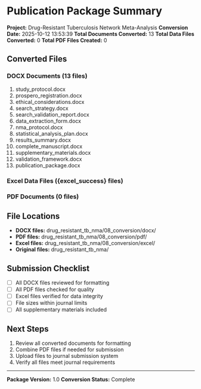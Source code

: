 # Publication Package Summary

**Project:** Drug-Resistant Tuberculosis Network Meta-Analysis
**Conversion Date:** 2025-10-12 13:53:39
**Total Documents Converted:** 13
**Total Data Files Converted:** 0
**Total PDF Files Created:** 0

## Converted Files

### DOCX Documents (13 files)
1. study_protocol.docx
2. prospero_registration.docx
3. ethical_considerations.docx
4. search_strategy.docx
5. search_validation_report.docx
6. data_extraction_form.docx
7. nma_protocol.docx
8. statistical_analysis_plan.docx
9. results_summary.docx
10. complete_manuscript.docx
11. supplementary_materials.docx
12. validation_framework.docx
13. publication_package.docx

### Excel Data Files ({excel_success} files)

### PDF Documents (0 files)

## File Locations

- **DOCX files:** drug_resistant_tb_nma/08_conversion/docx/
- **PDF files:** drug_resistant_tb_nma/08_conversion/pdf/
- **Excel files:** drug_resistant_tb_nma/08_conversion/excel/
- **Original files:** drug_resistant_tb_nma/

## Submission Checklist

- [ ] All DOCX files reviewed for formatting
- [ ] All PDF files checked for quality
- [ ] Excel files verified for data integrity
- [ ] File sizes within journal limits
- [ ] All supplementary materials included

## Next Steps

1. Review all converted documents for formatting
2. Combine PDF files if needed for submission
3. Upload files to journal submission system
4. Verify all files meet journal requirements

---
**Package Version:** 1.0
**Conversion Status:** Complete

